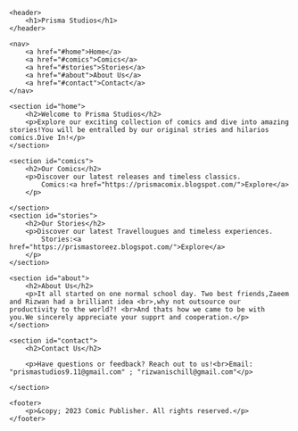 <!DOCTYPE html>
<html lang="en">
<head>
    <meta charset="UTF-8">
    <meta name="viewport" content="width=device-width, initial-scale=1.0">
    <title>Prisma Studios</title>
    <link rel="stylesheet" href="style.css">
</head>
<body>

    <header>
        <h1>Prisma Studios</h1>
    </header>

    <nav>
        <a href="#home">Home</a>
        <a href="#comics">Comics</a>
        <a href="#stories">Stories</a>
        <a href="#about">About Us</a>
        <a href="#contact">Contact</a>
    </nav>

    <section id="home">
        <h2>Welcome to Prisma Studios</h2>
        <p>Explore our exciting collection of comics and dive into amazing stories!You will be entralled by our original stries and hilarios comics.Dive In!</p>
    </section>

    <section id="comics">
        <h2>Our Comics</h2>
        <p>Discover our latest releases and timeless classics.
            Comics:<a href="https://prismacomix.blogspot.com/">Explore</a>
        </p>
        
    </section>
    <section id="stories">
        <h2>Our Stories</h2>
        <p>Discover our latest Travellougues and timeless experiences.
            Stories:<a href="https://prismastoreez.blogspot.com/">Explore</a>
        </p>
    </section>

    <section id="about">
        <h2>About Us</h2>
        <p>It all started on one normal school day. Two best friends,Zaeem and Rizwan had a brilliant idea <br>,why not outsource our productivity to the world?! <br>And thats how we came to be with you.We sincerely appreciate your supprt and cooperation.</p>
    </section>

    <section id="contact">
        <h2>Contact Us</h2>
        
        <p>Have questions or feedback? Reach out to us!<br>Email: "prismastudios9.11@gmail.com" ; "rizwanischill@gmail.com"</p>
        
    </section>

    <footer>
        <p>&copy; 2023 Comic Publisher. All rights reserved.</p>
    </footer>

</body>
</html>
